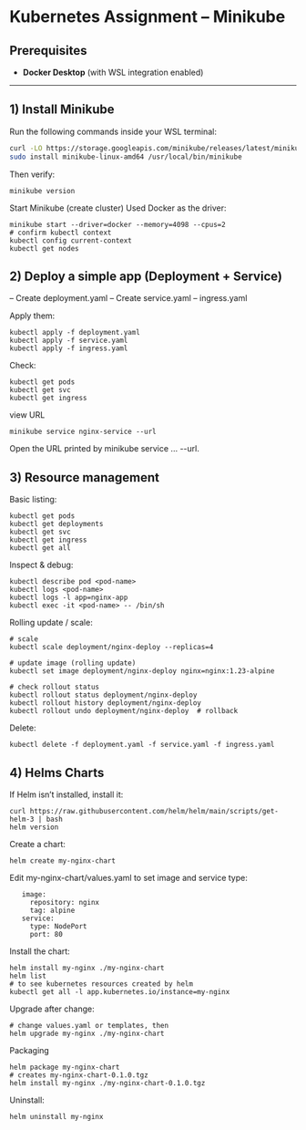# Kubernetes Assignment – Minikube

## Prerequisites
- **Docker Desktop** (with WSL integration enabled)

---

## 1) Install Minikube

Run the following commands inside your WSL terminal:

```bash
curl -LO https://storage.googleapis.com/minikube/releases/latest/minikube-linux-amd64
sudo install minikube-linux-amd64 /usr/local/bin/minikube
```
Then verify:
```
minikube version
```
Start Minikube (create cluster)
Used Docker as the driver:
```
minikube start --driver=docker --memory=4098 --cpus=2
# confirm kubectl context
kubectl config current-context
kubectl get nodes
```
## 2) Deploy a simple app (Deployment + Service)

   – Create deployment.yaml
   – Create service.yaml
   – ingress.yaml

Apply them:
```
kubectl apply -f deployment.yaml
kubectl apply -f service.yaml
kubectl apply -f ingress.yaml
```
Check:
```
kubectl get pods
kubectl get svc
kubectl get ingress
```
view URL
```
minikube service nginx-service --url
```
Open the URL printed by minikube service ... --url.
   
## 3) Resource management
Basic listing:
```
kubectl get pods
kubectl get deployments
kubectl get svc
kubectl get ingress
kubectl get all
```  
Inspect & debug:
```
kubectl describe pod <pod-name>
kubectl logs <pod-name>
kubectl logs -l app=nginx-app        
kubectl exec -it <pod-name> -- /bin/sh
```
Rolling update / scale:
```
# scale
kubectl scale deployment/nginx-deploy --replicas=4
   
# update image (rolling update)
kubectl set image deployment/nginx-deploy nginx=nginx:1.23-alpine
   
# check rollout status
kubectl rollout status deployment/nginx-deploy
kubectl rollout history deployment/nginx-deploy
kubectl rollout undo deployment/nginx-deploy  # rollback
```
Delete:
```
kubectl delete -f deployment.yaml -f service.yaml -f ingress.yaml
```
## 4) Helms Charts
If Helm isn’t installed, install it:
```
curl https://raw.githubusercontent.com/helm/helm/main/scripts/get-helm-3 | bash
helm version
```
Create a chart:
```
helm create my-nginx-chart
```
Edit my-nginx-chart/values.yaml to set image and service type:
```
   image:
     repository: nginx
     tag: alpine
   service:
     type: NodePort
     port: 80
   ```
Install the chart:
```
helm install my-nginx ./my-nginx-chart
helm list
# to see kubernetes resources created by helm
kubectl get all -l app.kubernetes.io/instance=my-nginx
 ```
Upgrade after change:
```
# change values.yaml or templates, then
helm upgrade my-nginx ./my-nginx-chart
```
Packaging
```
helm package my-nginx-chart
# creates my-nginx-chart-0.1.0.tgz
helm install my-nginx ./my-nginx-chart-0.1.0.tgz
```
Uninstall:
```
helm uninstall my-nginx
```
   




